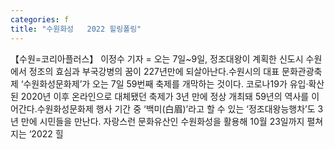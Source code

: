 ```yaml
---
categories: f
title: "수원화성   2022 힐링폴링"
---
```

【수원=코리아플러스】 이정수 기자 = 오는 7일~9일, 정조대왕이 계획한 신도시 수원에서 정조의 효심과 부국강병의 꿈이 227년만에 되살아난다.수원시의 대표 문화관광축제 ‘수원화성문화제’가 오는 7일 59번째 축제를 개막하는 것이다. 코로나19가 유입·확산된 2020년 이후 온라인으로 대체됐던 축제가 3년 만에 정상 개최돼 59년의 역사를 이어간다.수원화성문화제 행사 기간 중 ‘백미(白眉)’라고 할 수 있는 ‘정조대왕능행차’도 3년 만에 시민들을 만난다. 자랑스런 문화유산인 수원화성을 활용해 10월 23일까지 펼쳐지는 ‘2022 힐